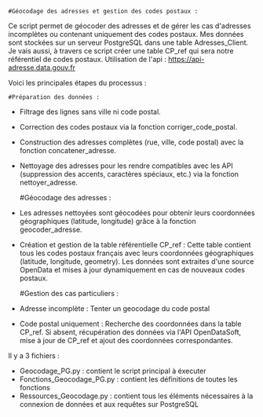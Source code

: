     #Géocodage des adresses et gestion des codes postaux :
  
Ce script permet de géocoder des adresses et de gérer les cas d'adresses incomplètes ou contenant uniquement des codes postaux. 
Mes données sont stockées sur un serveur PostgreSQL dans une table Adresses_Client.
Je vais aussi, à travers ce script créer une table CP_ref qui sera notre référentiel de codes postaux.
Utilisation de l'api : https://api-adresse.data.gouv.fr


Voici les principales étapes du processus :

    #Préparation des données :

- Filtrage des lignes sans ville ni code postal.
- Correction des codes postaux via la fonction corriger_code_postal.
- Construction des adresses complètes (rue, ville, code postal) avec la fonction concatener_adresse. 
- Nettoyage des adresses pour les rendre compatibles avec les API (suppression des accents, caractères spéciaux, etc.) via la fonction nettoyer_adresse.


    #Géocodage des adresses :

- Les adresses nettoyées sont géocodées pour obtenir leurs coordonnées géographiques (latitude, longitude) grâce à la fonction geocoder_adresse.
- Création et gestion de la table référentielle CP_ref :
Cette table contient tous les codes postaux français avec leurs coordonnées géographiques (latitude, longitude, geometry).
Les données sont extraites d'une source OpenData et mises à jour dynamiquement en cas de nouveaux codes postaux.
    
    
    #Gestion des cas particuliers :

- Adresse incomplète : Tenter un geocodage du code postal
- Code postal uniquement :
Recherche des coordonnées dans la table CP_ref.
Si absent, récupération des données via l'API OpenDataSoft, mise à jour de CP_ref et ajout des coordonnées correspondantes.


Il y a 3 fichiers : 
- Geocodage_PG.py : contient le script principal à éxecuter 
- Fonctions_Geocodage_PG.py : contient les définitions de toutes les fonctions
- Ressources_Geocodage.py : contient tous les éléments nécessaires à la connexion de données et aux requêtes sur PostgreSQL
